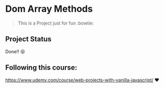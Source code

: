 # Dom Array Methods

> This is a Project just for fun :bowtie:

## Project Status
Done!! :stuck_out_tongue_closed_eyes:

## Following this course:
https://www.udemy.com/course/web-projects-with-vanilla-javascript/ :heart:

